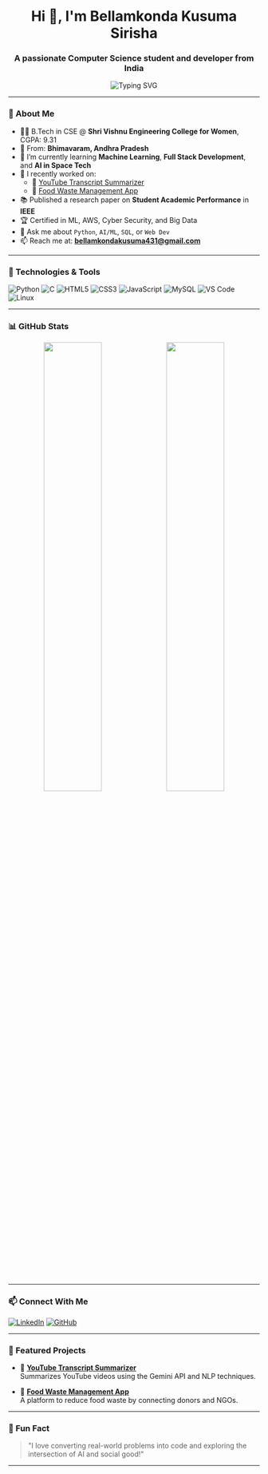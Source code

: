 
<h1 align="center">Hi 👋, I'm Bellamkonda Kusuma Sirisha</h1>
<h3 align="center">A passionate Computer Science student and developer from India</h3>

<p align="center">
  <img src="https://readme-typing-svg.demolab.com?font=Fira+Code&pause=1000&center=true&vCenter=true&width=435&lines=Student+Academic+Researcher;AI+%7C+ML+%7C+Web+Development+Enthusiast;Lifelong+Learner" alt="Typing SVG" />
</p>

---

### 🌱 About Me

- 👩‍🎓 B.Tech in CSE @ **Shri Vishnu Engineering College for Women**, CGPA: 9.31  
- 📍 From: **Bhimavaram, Andhra Pradesh**
- 🧠 I’m currently learning **Machine Learning**, **Full Stack Development**, and **AI in Space Tech**
- 🚀 I recently worked on:
  - 🔹 [YouTube Transcript Summarizer](https://github.com/PrasDev4/YouTube-Transcript-Summarizer)
  - 🔹 [Food Waste Management App](https://github.com/PrasDev4/FoodWasteManagement)
- 📚 Published a research paper on **Student Academic Performance** in **IEEE**
- 🏆 Certified in ML, AWS, Cyber Security, and Big Data  
- 💬 Ask me about `Python`, `AI/ML`, `SQL`, or `Web Dev`
- 📫 Reach me at: **bellamkondakusuma431@gmail.com**

---

### 🔧 Technologies & Tools

![Python](https://img.shields.io/badge/-Python-333333?style=flat&logo=python)
![C](https://img.shields.io/badge/-C-333333?style=flat&logo=c)
![HTML5](https://img.shields.io/badge/-HTML5-333333?style=flat&logo=html5)
![CSS3](https://img.shields.io/badge/-CSS3-333333?style=flat&logo=css3)
![JavaScript](https://img.shields.io/badge/-JavaScript-333333?style=flat&logo=javascript)
![MySQL](https://img.shields.io/badge/-MySQL-333333?style=flat&logo=mysql)
![VS Code](https://img.shields.io/badge/-VS%20Code-333333?style=flat&logo=visual-studio-code)
![Linux](https://img.shields.io/badge/-Linux-333333?style=flat&logo=linux)

---

### 📊 GitHub Stats

<p align="center">
  <img width="48%" src="https://github-readme-stats.vercel.app/api?username=Kusuma431&show_icons=true&theme=tokyonight" />
  <img width="48%" src="https://github-readme-streak-stats.herokuapp.com/?user=Kusuma431&theme=tokyonight" />
</p>


---

### 📫 Connect With Me

[![LinkedIn](https://img.shields.io/badge/-Bellamkonda%20Kusuma%20Sirisha-blue?style=flat-square&logo=Linkedin&logoColor=white&link=https://www.linkedin.com/in/bellamkonda-kusuma-sirisha-475023257/)](https://www.linkedin.com/in/bellamkonda-kusuma-sirisha-475023257/)
[![GitHub](https://img.shields.io/badge/-GitHub-000?style=flat-square&logo=github&logoColor=white)](https://github.com/Kusuma431)

---

### 🌟 Featured Projects

- 🎯 **[YouTube Transcript Summarizer](https://github.com/PrasDev4/YouTube-Transcript-Summarizer)**  
  Summarizes YouTube videos using the Gemini API and NLP techniques.
  
- 🌱 **[Food Waste Management App](https://github.com/PrasDev4/FoodWasteManagement)**  
  A platform to reduce food waste by connecting donors and NGOs.

---

### 🧠 Fun Fact

> "I love converting real-world problems into code and exploring the intersection of AI and social good!"

---
